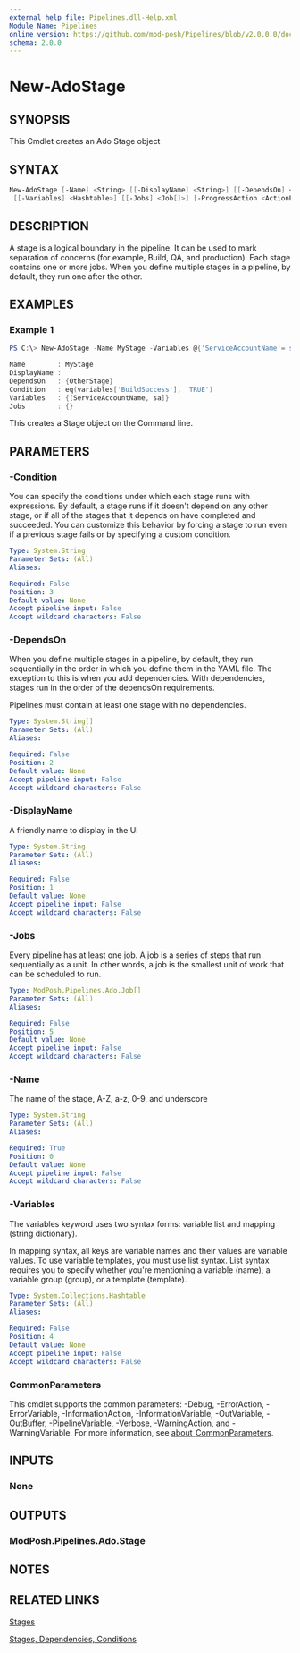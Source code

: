 ```yaml
---
external help file: Pipelines.dll-Help.xml
Module Name: Pipelines
online version: https://github.com/mod-posh/Pipelines/blob/v2.0.0.0/docs/New-AdoStage.md#new-adostage
schema: 2.0.0
---
```


# New-AdoStage

## SYNOPSIS

This Cmdlet creates an Ado Stage object

## SYNTAX

```powershell
New-AdoStage [-Name] <String> [[-DisplayName] <String>] [[-DependsOn] <String[]>] [[-Condition] <String>]
 [[-Variables] <Hashtable>] [[-Jobs] <Job[]>] [-ProgressAction <ActionPreference>] [<CommonParameters>]
```

## DESCRIPTION

A stage is a logical boundary in the pipeline. It can be used to mark separation
of concerns (for example, Build, QA, and production). Each stage contains one or
more jobs. When you define multiple stages in a pipeline, by default, they run
one after the other.

## EXAMPLES

### Example 1

```powershell
PS C:\> New-AdoStage -Name MyStage -Variables @{'ServiceAccountName'='sa'} -DependsOn @('OtherStage') -Condition "eq(variables['BuildSuccess'], 'TRUE')"

Name        : MyStage
DisplayName :
DependsOn   : {OtherStage}
Condition   : eq(variables['BuildSuccess'], 'TRUE')
Variables   : {[ServiceAccountName, sa]}
Jobs        : {}
```

This creates a Stage object on the Command line.

## PARAMETERS

### -Condition

You can specify the conditions under which each stage runs with expressions.
By default, a stage runs if it doesn't depend on any other stage, or if all of
the stages that it depends on have completed and succeeded. You can customize
this behavior by forcing a stage to run even if a previous stage fails or by
specifying a custom condition.

```yaml
Type: System.String
Parameter Sets: (All)
Aliases:

Required: False
Position: 3
Default value: None
Accept pipeline input: False
Accept wildcard characters: False
```

### -DependsOn

When you define multiple stages in a pipeline, by default, they run sequentially
in the order in which you define them in the YAML file. The exception to this is
when you add dependencies. With dependencies, stages run in the order of the
dependsOn requirements.

Pipelines must contain at least one stage with no dependencies.

```yaml
Type: System.String[]
Parameter Sets: (All)
Aliases:

Required: False
Position: 2
Default value: None
Accept pipeline input: False
Accept wildcard characters: False
```

### -DisplayName

A friendly name to display in the UI

```yaml
Type: System.String
Parameter Sets: (All)
Aliases:

Required: False
Position: 1
Default value: None
Accept pipeline input: False
Accept wildcard characters: False
```

### -Jobs

Every pipeline has at least one job. A job is a series of steps that run
sequentially as a unit. In other words, a job is the smallest unit of work that
can be scheduled to run.

```yaml
Type: ModPosh.Pipelines.Ado.Job[]
Parameter Sets: (All)
Aliases:

Required: False
Position: 5
Default value: None
Accept pipeline input: False
Accept wildcard characters: False
```

### -Name

The name of the stage, A-Z, a-z, 0-9, and underscore

```yaml
Type: System.String
Parameter Sets: (All)
Aliases:

Required: True
Position: 0
Default value: None
Accept pipeline input: False
Accept wildcard characters: False
```

### -Variables

The variables keyword uses two syntax forms: variable list and mapping
(string dictionary).

In mapping syntax, all keys are variable names and their values are variable
values. To use variable templates, you must use list syntax. List syntax
requires you to specify whether you're mentioning a variable (name), a variable
group (group), or a template (template).

```yaml
Type: System.Collections.Hashtable
Parameter Sets: (All)
Aliases:

Required: False
Position: 4
Default value: None
Accept pipeline input: False
Accept wildcard characters: False
```

### CommonParameters

This cmdlet supports the common parameters: -Debug, -ErrorAction, -ErrorVariable, -InformationAction, -InformationVariable, -OutVariable, -OutBuffer, -PipelineVariable, -Verbose, -WarningAction, and -WarningVariable. For more information, see [about_CommonParameters](http://go.microsoft.com/fwlink/?LinkID=113216).

## INPUTS

### None

## OUTPUTS

### ModPosh.Pipelines.Ado.Stage

## NOTES

## RELATED LINKS

[Stages](https://learn.microsoft.com/en-us/azure/devops/pipelines/yaml-schema/stages?view=azure-pipelines)

[Stages, Dependencies, Conditions](https://learn.microsoft.com/en-us/azure/devops/pipelines/process/stages?view=azure-devops&tabs=yaml)
